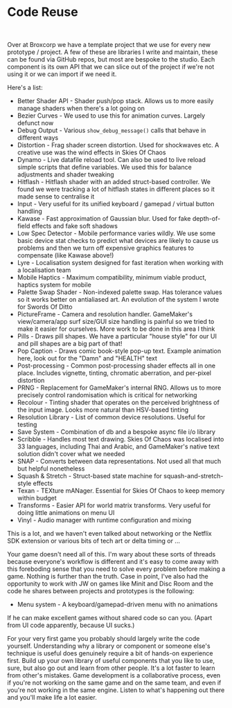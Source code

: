 # Code Reuse

&nbsp;

Over at Broxcorp we have a template project that we use for every new prototype / project. A few of these are libraries I write and maintain, these can be found via GitHub repos, but most are bespoke to the studio. Each component is its own API that we can slice out of the project if we're not using it or we can import if we need it.

Here's a list:

- Better Shader API - Shader push/pop stack. Allows us to more easily manage shaders when there's a lot going on
- Bezier Curves - We used to use this for animation curves. Largely defunct now
- Debug Output - Various `show_debug_message()` calls that behave in different ways
- Distortion - Frag shader screen distortion. Used for shockwaves etc. A creative use was the wind effects in Skies Of Chaos
- Dynamo - Live datafile reload tool. Can also be used to live reload simple scripts that define variables. We used this for balance adjustments and shader tweaking
- Hitflash - Hitflash shader with an added struct-based controller. We found we were tracking a lot of hitflash states in different places so it made sense to centralise it
- Input - Very useful for its unified keyboard / gamepad / virtual button handling
- Kawase - Fast approximation of Gaussian blur. Used for fake depth-of-field effects and fake soft shadows
- Low Spec Detector - Mobile performance varies wildly. We use some basic device stat checks to predict what devices are likely to cause us problems and then we turn off expensive graphics features to compensate (like Kawase above!)
- Lyre - Localisation system designed for fast iteration when working with a localisation team
- Mobile Haptics - Maximum compatibility, minimum viable product, haptics system for mobile
- Palette Swap Shader - Non-indexed palette swap. Has tolerance values so it works better on antialiased art. An evolution of the system I wrote for Swords Of Ditto
- PictureFrame - Camera and resolution handler. GameMaker's view/camera/app surf size/GUI size handling is painful so we tried to make it easier for ourselves. More work to be done in this area I think
- Pills - Draws pill shapes. We have a particular "house style" for our UI and pill shapes are a big part of that!
- Pop Caption - Draws comic book-style pop-up text. Example animation here, look out for the "Damn" and "HEALTH" text
- Post-processing - Common post-processing shader effects all in one place. Includes vignette, tinting, chromatic aberration, and per-pixel distortion
- PRNG - Replacement for GameMaker's internal RNG. Allows us to more precisely control randomisation which is critical for networking
- Recolour - Tinting shader that operates on the perceived brightness of the input image. Looks more natural than HSV-based tinting
- Resolution Library - List of common device resolutions. Useful for testing
- Save System - Combination of db and a bespoke async file i/o library
- Scribble - Handles most text drawing. Skies Of Chaos was localised into 33 languages, including Thai and Arabic, and GameMaker's native text solution didn't cover what we needed
- SNAP - Converts between data representations. Not used all that much but helpful nonetheless
- Squash & Stretch - Struct-based state machine for squash-and-stretch-style effects
- Texan - TEXture mANager. Essential for Skies Of Chaos to keep memory within budget
- Transforms - Easier API for world matrix transforms. Very useful for doing little animations on menu UI
- Vinyl - Audio manager with runtime configuration and mixing

This is a lot, and we haven't even talked about networking or the Netflix SDK extension or various bits of tech art or delta timing or ...

Your game doesn't need all of this. I'm wary about these sorts of threads because everyone's workflow is different and it's easy to come away with this foreboding sense that you need to solve every problem before making a game. Nothing is further than the truth. Case in point, I've also had the opportunity to work with JW on games like Minit and Disc Room and the code he shares between projects and prototypes is the following:

- Menu system - A keyboard/gamepad-driven menu with no animations

If he can make excellent games without shared code so can you. (Apart from UI code apparently, because UI sucks.)

For your very first game you probably should largely write the code yourself. Understanding why a library or component or someone else's technique is useful does genuinely require a bit of hands-on experience first. Build up your own library of useful components that you like to use, sure, but also go out and learn from other people. It's a lot faster to learn from other's mistakes. Game development is a collaborative process, even if you're not working on the same game and on the same team, and even if you're not working in the same engine. Listen to what's happening out there and you'll make life a lot easier.
